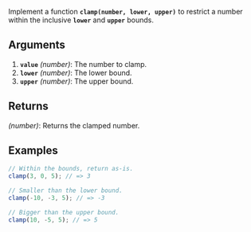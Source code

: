 Implement a function **`clamp(number, lower, upper)`** to restrict a number within the inclusive **`lower`** and **`upper`** bounds.

## **Arguments**

1. **`value`** *(number)*: The number to clamp.
2. **`lower`** *(number)*: The lower bound.
3. **`upper`** *(number)*: The upper bound.

## **Returns**

*(number)*: Returns the clamped number.

## **Examples**

```jsx
// Within the bounds, return as-is.
clamp(3, 0, 5); // => 3

// Smaller than the lower bound.
clamp(-10, -3, 5); // => -3

// Bigger than the upper bound.
clamp(10, -5, 5); // => 5
```